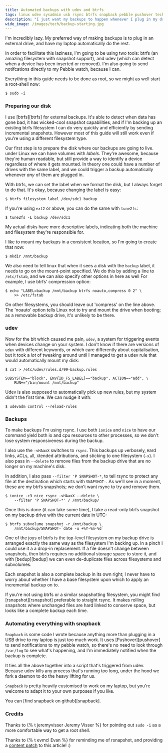 ```yaml
---
title: Automated backups with udev and btrfs
tags: linux udev sysadmin usb rsync btrfs snapback pebble pushover tech
description: "I just want my backups to happen whenever I plug in my drive. Also, I want notifications to go to my watch. So I've done just that."
wide_image: /images/tech/backup-starting.jpg
---
```


I'm incredibly lazy. My preferred way of making backups is to
plug in an external drive, and have my laptop automatically do the
rest.

In order to facilitate this laziness, I'm going to be using
two tools: btrfs (an amazing filesystem with snapshot support),
and udev (which can detect when a device has been inserted or
removed). I'm also going to send notifcations directly to my
Pebble watch, because I can.

<!--more-->

Everything in this guide needs to be done as root, so we might as well
start a root-shell now:

    $ sudo -i

### Preparing our disk

I use [btrfs][btrfs] for external backups. It's able to detect when
data has gone bad, it has wicked-cool snapshot capabilities, and if
I'm backing up an existing btrfs filesystem I can do very quickly and
efficiently  by sending incremental snapshots. However most of this
guide will still work even if you're using a different filesystem
type.

Our first step is to prepare the disk where our backups are going to
live. under Linux we can have volumes with *labels*. They're awesome,
because they're human readable, but still provide a way to identify a
device regardless of where it gets mounted. In theory one could
have a number of drives with the same label, and we could trigger
a backup automatically whenever *any* of them are plugged in.

With btrfs, we can set the label when we format the disk, but I
always forget to do that. It's okay, because changing the label is
easy:

    $ btrfs filesystem label /dev/sdc1 backup

If you're using `ext2` or above, you can do the same with `tune2fs`:

    $ tune2fs -L backup /dev/sdc1

My actual disks have more descriptive labels, indicating both the
machine and filesystem they're responsible for.

I like to mount my backups in a consistent location, so I'm going to
create that now:

    $ mkdir /mnt/backup

We also need to tell linux that when it sees a disk with the `backup`
label, it needs to go on the mount-point specified.  We do this
by adding a line to `/etc/fstab`, and we can also specify other
options in here as well For example, I use btrfs' compression
option:

    $ echo "LABEL=backup /mnt/backup btrfs noauto,compress 0 2" \
        >> /etc/fstab

On other filesystems, you should leave out 'compress' on the line
above. The 'noauto' option tells Linux not to try and mount the
drive when booting; as a removable backup drive, it's unlikely
to be there.

### udev

Now for the bit which caused me pain, `udev`, a system for triggering
events when devices change on your system. I don't know if there
are versions of `udev` with different keywords, or which care
differently about capitalisation, but it took a *lot* of tweaking
around until I managed to get a udev rule that would automatically
mount my disk:

    $ cat > /etc/udev/rules.d/99-backup.rules

    SUBSYSTEM=="block", ENV{ID_FS_LABEL}=="backup", ACTION=="add", \
        RUN+="/bin/mount /mnt/backup"

Udev is also supposed to automatically pick up new rules, but my
system didn't the first time. We can nudge it with:

    $ udevadm control --reload-rules

### Backups

To make backups I'm using rsync. I use both `ionice` and `nice`
to have our command yield both io and cpu resources to other processes,
so we don't lose system responsiveness during the backup.

I also use the `-vHAaxX` switches to `rsync`. This backups
up `v`erbosely, `H`ard links, `A`CLs, `a`ll, `X`tended attributions,
and sticking to one filesystem (`-x`). I also pass in `--delete`
to remove files from the backup drive that are no longer on my
machine's disk.

In addition, I also pass `--filter 'P SNAPSHOT-*`, to tell rsync
to protect any file at the destination which starts with `SNAPSHOT-`.
As we'll see in a moment, these are my btrfs snapshots; we don't
want rsync to try and remove them.

    $ ionice -c3 nice rsync -vHAaxX --delete \
        --filter 'P SNAPSHOT-*' / /mnt/backup/

Once this is done (it can take some time), I take a read-only
btrfs snapshot on my backup drive with the current date in UTC:

    $ btrfs subvolume snapshot -r /mnt/backup \
        /mnt/backup/SNAPSHOT-`date -u +%Y-%m-%d`

One of the joys of btrfs is the top-level filesystem on my backup
drive is arranged exactly the same way as the filesystem I'm backing
up. In a pinch I could use it a a drop-in replacement. If a file
doesn't change between snapshots, then btrfs requires no additional
storage space to store it, and with [bedup][bedup] we can even
de-duplicate files across filesystems and subvolumes.

Each snapshot is also a complete backup in its own right; I
never have to worry about whether I have a base filesystem upon which
to apply an incremental backup on to.

If you're not using btrfs or a similar snapshotting filesystem, you might find
[rsnapshot][rsnapshot] preferable to straight rsync. It makes rolling snapshots
where unchanged files are hard linked to conserve space, but looks like a
complete backup each time.

### Automating everything with snapback

`Snapback` is some code I wrote because anything more than plugging
in a USB drive to my laptop is just too much work. It uses
[Pushover][pushover] to send notifications to my pebble watch, so
there's no need to look through `/var/log` to see what's happening,
and I'm immediately notified when the backup is complete.

It ties all the above together into a script that's triggered
from udev.  Because udev kills any process that's running too long,
under the hood we fork a daemon to do the heavy lifting for us.

`Snapback` is pretty heavily customised to work on my laptop, but
you're welcome to adapt it to your own purposes if you like.

You can [find snapback on github][snapback].

### Credits

Thanks to {% t jeremyvisser Jeremy Visser %} for pointing out `sudo -i` as a
more comfortable way to get a root shell.

Thanks to {% t evmcl Evan %} for reminding me of rsnapshot, and providing
a [content patch](https://github.com/evmcl/pjf.github.io/commit/fa400560eb9aabf14b9d324b462ea58ddba3ddc4)
to this article! :)
